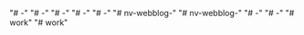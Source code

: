 "# -" 
"# -" 
"# -" 
"# -" 
"# -" 
"# nv-webblog-" 
"# nv-webblog-" 
"# -" 
"# -" 
"# work" 
"# work" 
